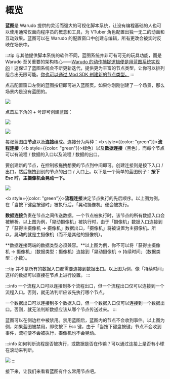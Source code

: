 # 概览

**蓝图**是 Warudo 提供的灵活而强大的可视化脚本系统，让没有编程基础的人也可以使用通常仅面向程序员的概念和工具，为 VTuber 角色配置出独一无二的动画和互动效果。蓝图可以在 Warudo 的配置窗口中创建与编辑，所有更改会被实时反映在场景中。

:::tip
与其他提供脚本系统的软件不同，蓝图系统并非可有可无的玩具功能，而是 Warudo 至关重要的架构核心——[Warudo 的动作捕捉逻辑便是用蓝图系统实现的](mocap-nodes.md)！这保证了蓝图系统会不断更新迭代，提供更为丰富的节点类型，让你可以排列组合出无限可能。[你也可以通过 Mod SDK 创建新的节点类型。](../modding/mod-sdk.md)
:::

点击配置窗口左侧的蓝图按钮即可进入蓝图页。如果你刚刚创建了一个场景，那么场景内是没有蓝图的。

![](/doc-img/zh-blueprint-overview-1.webp)

点击左下角的 + 号即可创建蓝图：

![](/doc-img/zh-blueprint-overview-2.webp)

![](/doc-img/zh-blueprint-overview-3.webp)

每张蓝图由**节点**以及**连接**组成。连接分为两种：<b style={{color: "green"}}>**流程连接**</b>（<b style={{color: "green"}}>绿色</b>）以及**数据连接**（黑色），而每个节点可以有流程 / 数据的入口以及流程 / 数据的出口。

要创建新的节点，在控制板拖拽想要的节点到中间即可。创建连接则是按下入口 / 出口，然后拖拽到别的节点的出口 / 入口上。以下是一个简单的蓝图例子：**按下 Esc 时，主摄像机会晃动一下。**

![](/doc-img/zh-blueprint-overview-4.webp)

<b style={{color: "green"}}>**流程连接**</b>决定节点执行的先后顺序。以上图为例，在「当按下键盘按键时」被执行后，「晃动摄像机」便会被执行。

**数据连接**负责在节点之间传送数据。一个节点被执行时，该节点的所有数据入口会被解析。以上图为例，「晃动摄像机」被执行时，由于「摄像机」数据入口连接到了「获得主摄像机 -> 摄像机」数据出口，「摄像机」将被设置为主摄像机。所以，晃动的就是主摄像机（而不是其他的摄像机）。

**数据连接两端的数据类型必须兼容。**以上图为例，你不可以将「获得主摄像机 -> 摄像机」（数据类型：摄像机）连接到「晃动摄像机 -> 持续时间」（数据类型：小数）。

:::tip
并不是所有的数据入口都需要连接到数据出口。以上图为例，像「持续时间」这样的数据可以直接在节点上进行设置。
:::

:::info
一个流程入口可以连接到多个流程出口，但一个流程出口仅可以连接到一个流程入口。否则，就无法判断应该先执行哪个节点。

一个数据出口可以连接到多个数据入口，但一个数据入口仅可以连接到一个数据出口。否则，就无法判断数据应该从哪个节点传送过来。
:::

蓝图可以在侧边栏中被禁用。禁用蓝图后，蓝图内的节点不会收到事件。以上图为例，如果蓝图被禁用，即使按下 Esc 键，由于「当按下键盘按键」节点不会收到事件，流程便不会被执行，摄像机也不会晃动。

:::info
如何判断流程是否被执行，或数据是否在传输？可以通过连接上是否有小球在滚动来判断。

![](/doc-img/zh-blueprint-overview-5.webp)
:::

接下来，让我们来看看蓝图有什么常用节点吧。
